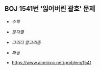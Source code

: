 ## BOJ 1541번 '잃어버린 괄호' 문제 

* _수학_
* _문자열_
* _그리디 알고리즘_
* _파싱_

* https://www.acmicpc.net/problem/1541
